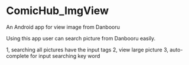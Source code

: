 ComicHub_ImgView
================

An Android app for view image from Danbooru

Using this app user can search picture from Danbooru easily.

1, searching all pictures have the input tags
2, view large picture
3, auto-complete for input searching key word

